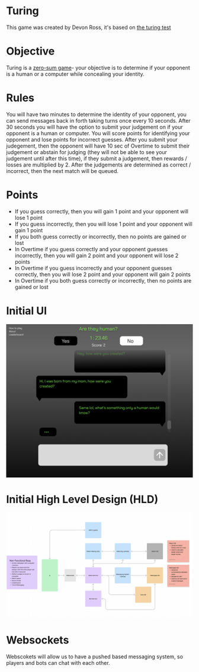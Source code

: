 <h1>Turing</h1>
<p>This game was created by Devon Ross, it's based on <a href="https://en.wikipedia.org/wiki/Turing_test">the turing test</a></p>
<h1>Objective</h1>
<p>Turing is a <a href="https://en.wikipedia.org/wiki/Zero-sum_game">zero-sum game</a>- your objective is to determine if your opponent is a human or a computer while concealing your identity.</p>
<h1>Rules</h1>
<p>You will have two minutes to determine the identity of your opponent, you can send messages back in forth taking turns once every 10 seconds. After 30 seconds you will have the option to submit your judgement on if your opponent is a human or computer. You will score points for identifying your opponent and lose points for incorrect guesses. After you submit your judegement, then the opponent will have 10 sec of Overtime to submit their judgement or abstain for judging (they will not be able to see your judgement until after this time), if they submit a judgement, then rewards / losses are multiplied by 2. After the judgements are determined as correct / incorrect, then the next match will be queued.</p>
<h1>Points</h1>
<ul>
<li>If you guess correctly, then you will gain 1 point and your opponent will lose 1 point</li>
<li>If you guess incorrectly, then you will lose 1 point and your opponent will gain 1 point</li>
<li>If you both guess correctly or incorrectly, then no points are gained or lost</li>
<li>In Overtime if you guess correctly and your opponent guesses incorrectly, then you will gain 2 point and your opponent will lose 2 points</li>
<li>In Overtime if you guess incorrectly and your opponent guesses correctly, then you will lose 2 point and your opponent will gain 2 points</li>
<li>In Overtime if you both guess correctly or incorrectly, then no points are gained or lost</li>
</ul>
<h1>Initial UI</h1>
<img src="./resources/initial_ui.png"></img>
<h1>Initial High Level Design (HLD)</h1>
<img src="./resources/HLD.png"></img>
<h1>Websockets</h1>
<p>Webscokets will allow us to have a pushed based messaging system, so players and bots can chat with each other.</p>